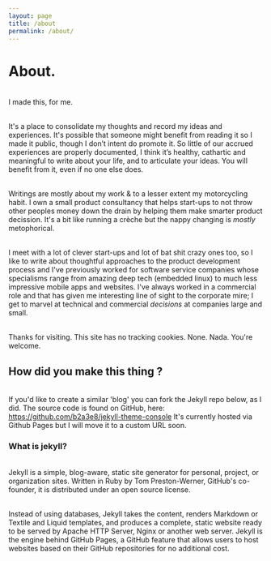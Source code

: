 ```yaml
---
layout: page
title: /about
permalink: /about/
---
```


# About.

<br />I made this, for me.

<br />It's a place to consolidate my thoughts and record my ideas and experiences. It's possible that someone might benefit from reading it so I made it public, though I don’t intent do promote it. So little of our accrued experiences are properly documented, I think it’s healthy, cathartic and meaningful to write about your life, and to articulate your ideas. You will benefit from it, even if no one else does.

<br />Writings are mostly about my work & to a lesser extent my motorcycling habit. I own a small product consultancy that helps start-ups to not throw other peoples money down the drain by helping them make smarter product decission. It's a bit like running a crèche but the nappy changing is *mostly* metophorical.

<br />I meet with a lot of clever start-ups and lot of bat shit crazy ones too, so I like to write about thoughtful approaches to the product development process and I've previously worked for software service companies whose specialisms range from amazing deep tech (embedded linux) to much less impressive mobile apps and websites. I've always worked in a commercial role and that has given me interesting line of sight to the corporate mire; I get to marvel at technical and commercial *decisions* at companies large and small.

<br />Thanks for visiting. This site has no tracking cookies. None. Nada. You're welcome. 

## How did you make this thing ?

<br />If you'd like to create a similar 'blog' you can fork the Jekyll repo below, as I did. 
The source code is found on GitHub, here: https://github.com/b2a3e8/jekyll-theme-console
It's currently hosted via Github Pages but I will move it to a custom URL soon.

### What is jekyll? 

<br />Jekyll is a simple, blog-aware, static site generator for personal, project, or organization sites. Written in Ruby by Tom Preston-Werner, GitHub's co-founder, it is distributed under an open source license.

<br />Instead of using databases, Jekyll takes the content, renders Markdown or Textile and Liquid templates, and produces a complete, static website ready to be served by Apache HTTP Server, Nginx or another web server. Jekyll is the engine behind GitHub Pages, a GitHub feature that allows users to host websites based on their GitHub repositories for no additional cost.
